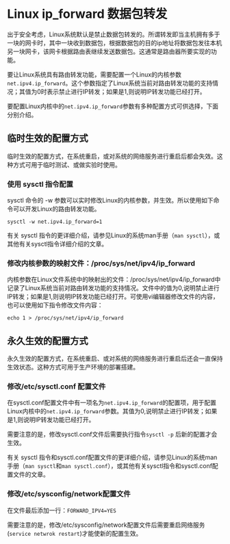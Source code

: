 # Linux ip_forward 数据包转发

出于安全考虑，Linux系统默认是禁止数据包转发的。所谓转发即当主机拥有多于一块的网卡时，其中一块收到数据包，根据数据包的目的ip地址将数据包发往本机另一块网卡，该网卡根据路由表继续发送数据包。这通常是路由器所要实现的功能。

要让Linux系统具有路由转发功能，需要配置一个Linux的内核参数`net.ipv4.ip_forward`。这个参数指定了Linux系统当前对路由转发功能的支持情况；其值为0时表示禁止进行IP转发；如果是1,则说明IP转发功能已经打开。

要配置Linux内核中的`net.ipv4.ip_forward`参数有多种配置方式可供选择，下面分别介绍。

## 临时生效的配置方式

临时生效的配置方式，在系统重启，或对系统的网络服务进行重启后都会失效。这种方式可用于临时测试、或做实验时使用。

### 使用 sysctl 指令配置

sysctl 命令的 -w 参数可以实时修改Linux的内核参数，并生效。所以使用如下命令可以开发Linux的路由转发功能。

```
sysctl -w net.ipv4.ip_forward=1

```

有关 sysctl 指令的更详细介绍，请参见Linux的系统man手册（`man sysctl`），或其他有关sysctl指令详细介绍的文章。

### 修改内核参数的映射文件：/proc/sys/net/ipv4/ip_forward

内核参数在Linux文件系统中的映射出的文件：/proc/sys/net/ipv4/ip_forward中记录了Linux系统当前对路由转发功能的支持情况。文件中的值为0,说明禁止进行IP转发；如果是1,则说明IP转发功能已经打开。可使用vi编辑器修改文件的内容，也可以使用如下指令修改文件内容：

```shell
echo 1 > /proc/sys/net/ipv4/ip_forward
```

## 永久生效的配置方式

永久生效的配置方式，在系统重启、或对系统的网络服务进行重启后还会一直保持生效状态。这种方式可用于生产环境的部署搭建。

### 修改/etc/sysctl.conf 配置文件

在sysctl.conf配置文件中有一项名为`net.ipv4.ip_forward`的配置项，用于配置Linux内核中的`net.ipv4.ip_forward`参数。其值为0,说明禁止进行IP转发；如果是1,则说明IP转发功能已经打开。

需要注意的是，修改sysctl.conf文件后需要执行指令`sysctl -p` 后新的配置才会生效。

有关 sysctl 指令和sysctl.conf配置文件的更详细介绍，请参见Linux的系统man手册（`man sysctl`和`man sysctl.conf`），或其他有关sysctl指令和sysctl.conf配置文件的文章。

### 修改/etc/sysconfig/network配置文件

在文件最后添加一行：`FORWARD_IPV4=YES`

需要注意的是，修改/etc/sysconfig/network配置文件后需要重启网络服务(`service netwrok restart`)才能使新的配置生效。